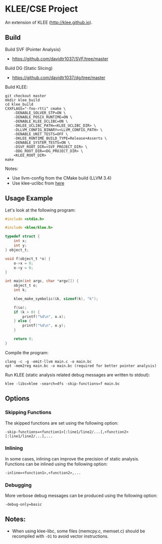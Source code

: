 KLEE/CSE Project
=============================
An extension of KLEE (http://klee.github.io).

## Build
Build SVF (Pointer Analysis)
* https://github.com/davidtr1037/SVF/tree/master

Build DG (Static Slicing)
* https://github.com/davidtr1037/dg/tree/master

Build KLEE:
```
git checkout master
mkdir klee_build
cd klee_build
CXXFLAGS="-fno-rtti" cmake \
    -DENABLE_SOLVER_STP=ON \
    -DENABLE_POSIX_RUNTIME=ON \
    -DENABLE_KLEE_UCLIBC=ON \
    -DKLEE_UCLIBC_PATH=<KLEE_UCLIBC_DIR> \
    -DLLVM_CONFIG_BINARY=<LLVM_CONFIG_PATH> \
    -DENABLE_UNIT_TESTS=OFF \
    -DKLEE_RUNTIME_BUILD_TYPE=Release+Asserts \
    -DENABLE_SYSTEM_TESTS=ON \
    -DSVF_ROOT_DIR=<SVF_PROJECT_DIR> \
    -DDG_ROOT_DIR=<DG_PROJECT_DIR> \
    <KLEE_ROOT_DIR>
make
```

Notes:
* Use llvm-config from the CMake build (LLVM 3.4)
* Use klee-uclibc from [here](https://github.com/davidtr1037/klee-uclibc)

## Usage Example
Let's look at the following program:
```C
#include <stdio.h>

#include <klee/klee.h>

typedef struct {
    int x;
    int y;
} object_t;

void f(object_t *o) {
    o->x = 0;
    o->y = 0;
}

int main(int argc, char *argv[]) {
    object_t o;
    int k;

    klee_make_symbolic(&k, sizeof(k), "k");

    f(&o);
    if (k > 0) {
        printf("%d\n", o.x);
    } else {
        printf("%d\n", o.y);
    }

    return 0;
}
```

Compile the program:
```
clang -c -g -emit-llvm main.c -o main.bc
opt -mem2reg main.bc -o main.bc (required for better pointer analysis)
```

Run KLEE (static analysis related debug messages are written to stdout):
```
klee -libc=klee -search=dfs -skip-functions=f main.bc
```

## Options
### Skipping Functions
The skipped functions are set using the following option:
```
-skip-functions=<function1>[:line1/line2/...],<function2>[:line1/line2/...],...
```
### Inlining
In some cases, inlining can improve the precision of static analysis.
Functions can be inlined using the following option:
```
-inline=<function1>,<function2>,...
```
### Debugging
More verbose debug messages can be produced using the following option:
```
-debug-only=basic
```

## Notes:
* When using klee-libc, some files (memcpy.c, memset.c) should be recompiled with `-O1` to avoid vector instructions.
